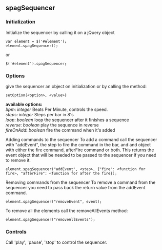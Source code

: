 ## spagSequencer

### Initialization

Initialize the sequencer by calling it on a jQuery object 

	var element = $('#element');
	element.spagSequencer();

or

	$('#element').spagSequencer;

### Options
give the sequencer an object on initialization or by calling the method:

	setOption(<option>, <value>)

**available options:**  
	*bpm*:			*integer*		Beats Per Minute, controls the speed.  
	*steps*:		*integer*		Steps per bar in 8's  
	*loop*:			*boolean*		loop the sequencer after it finishes a sequence  
	*reverse*:		*boolean*		play the sequence in reverse  
	*fireOnAdd*:	*boolean*		fire the command when it's added  

Adding commands to the sequencer
 To add a command call the sequencer with "addEvent", the step to fire the command in the bar, and and object
 with either the fire command, afterFire command or both.
 This returns the event object that will be needed to be passed to the sequencer if you need to remove it.

 	element.spagSequencer("addEvent", <step>, {"fire": <function for fire>, "afterFire": <function for after the fire});

Removing commands from the sequencer
 To remove a command from the sequencer you need to pass back the return value from the addEvent command.

	element.spagSequencer("removeEvent", event);
 
 To remove all the elements call the removeAllEvents method:

	element.spagSequencer("removeAllEvents");

### Controls
Call 'play', 'pause', 'stop' to control the sequencer.
